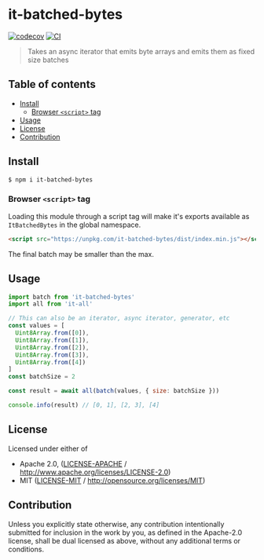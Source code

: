 # it-batched-bytes <!-- omit in toc -->

[![codecov](https://img.shields.io/codecov/c/github/achingbrain/it.svg?style=flat-square)](https://codecov.io/gh/achingbrain/it)
[![CI](https://img.shields.io/github/actions/workflow/status/achingbrain/it/js-test-and-release.yml?branch=master\&style=flat-square)](https://github.com/achingbrain/it/actions/workflows/js-test-and-release.yml?query=branch%3Amaster)

> Takes an async iterator that emits byte arrays and emits them as fixed size batches

## Table of contents <!-- omit in toc -->

- [Install](#install)
  - [Browser `<script>` tag](#browser-script-tag)
- [Usage](#usage)
- [License](#license)
- [Contribution](#contribution)

## Install

```console
$ npm i it-batched-bytes
```

### Browser `<script>` tag

Loading this module through a script tag will make it's exports available as `ItBatchedBytes` in the global namespace.

```html
<script src="https://unpkg.com/it-batched-bytes/dist/index.min.js"></script>
```

The final batch may be smaller than the max.

## Usage

```javascript
import batch from 'it-batched-bytes'
import all from 'it-all'

// This can also be an iterator, async iterator, generator, etc
const values = [
  Uint8Array.from([0]),
  Uint8Array.from([1]),
  Uint8Array.from([2]),
  Uint8Array.from([3]),
  Uint8Array.from([4])
]
const batchSize = 2

const result = await all(batch(values, { size: batchSize }))

console.info(result) // [0, 1], [2, 3], [4]
```

## License

Licensed under either of

- Apache 2.0, ([LICENSE-APACHE](LICENSE-APACHE) / <http://www.apache.org/licenses/LICENSE-2.0>)
- MIT ([LICENSE-MIT](LICENSE-MIT) / <http://opensource.org/licenses/MIT>)

## Contribution

Unless you explicitly state otherwise, any contribution intentionally submitted for inclusion in the work by you, as defined in the Apache-2.0 license, shall be dual licensed as above, without any additional terms or conditions.
